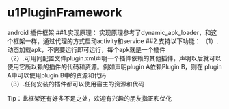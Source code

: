# u1PluginFramework
android 插件框架
##1.实现原理：
  实现原理参考了dynamic_apk_loader，和这个框架一样，通过代理的方式启动activity和service
##2.支持以下功能：
  （1）.动态加载apk，不需要运行即可运行，每个apk就是一个插件  
  （2）.可用同配置文件plugin.xml声明一个插件依赖的其他插件，声明以后就可以使用它所以赖的插件的代码和资源。例如声明plugin A依赖Plugin B，则在
    plugin A中可以使用plugin B中的资源和代码  
  （3）.任何安装的插件都可以使用宿主的资源和代码  
    
  Tip：此框架还有好多不足之处，欢迎有兴趣的朋友指正和优化
